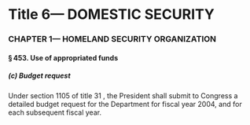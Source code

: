 
# Title 6— DOMESTIC SECURITY
### CHAPTER 1— HOMELAND SECURITY ORGANIZATION
#### § 453. Use of appropriated funds
##### (c) Budget request

Under section 1105 of title 31 , the President shall submit to Congress a detailed budget request for the Department for fiscal year 2004, and for each subsequent fiscal year.
